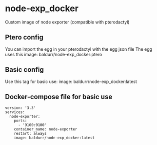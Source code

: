 # node-exp_docker
Custom image of node exporter (compatible with pterodactyl)

## Ptero config
You can import the egg in your pterodactyl with the egg json file
The egg uses this image: baldurr/node-exp_docker:ptero


## Basic config
Use this tag for basic use:
image: baldurr/node-exp_docker:latest

## Docker-compose file for basic use
```
version: '3.3'
services:
  node-exporter:
    ports:
      - '9100:9100'
    container_name: node-exporter
    restart: always
    image: baldurr/node-exp_docker:latest
```

